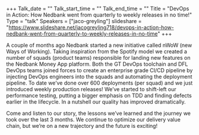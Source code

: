 +++
Talk_date = ""
Talk_start_time = ""
Talk_end_time = ""
Title = "DevOps in Action: How Nedbank went from quarterly to weekly releases in no time!"
Type = "talk"
Speakers = ["jaco-greyling"]
slideshare = "https://www.slideshare.net/jacogreyling718/devops-in-action-how-nedbank-went-from-quarterly-to-weekly-releases-in-no-time"
+++

A couple of months ago Nedbank started a new initiative called nWoW (new Ways of Working). Taking inspiration from the Spotify model we created a number of squads (product teams) responsible for landing new features on the Nedbank Money App platform. Both the GT DevOps toolchain and DFL DevOps teams joined forces to create an enterprise grade CI/CD pipeline by injecting DevOps engineers into the squads and automating the deployment pipeline. To date we’ve done over 600 deployments (per squad) and we just introduced weekly production releases! We’ve started to shift-left our performance testing, putting a bigger emphasis on TDD and finding defects earlier in the lifecycle. In a nutshell our quality has improved dramatically.

Come and listen to our story, the lessons we’ve learned and the journey we took over the last 3 months. We continue to optimize our delivery value chain, but we’re on a new trajectory and the future is exciting!
